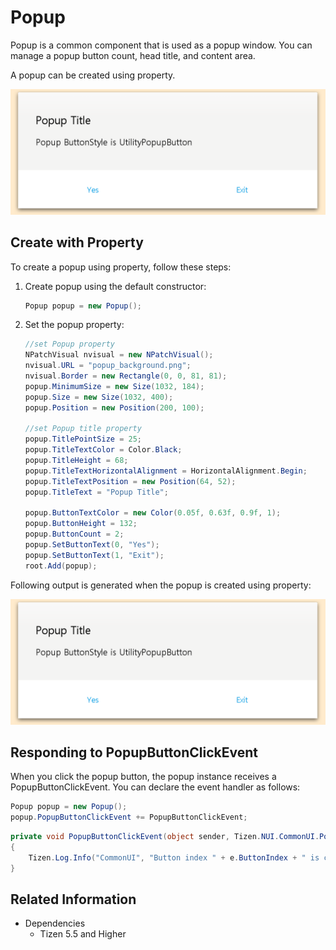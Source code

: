 # Popup
Popup is a common component that is used as a popup window. You can manage a popup button count, head title, and content area.

A popup can be created using property.

![PopupProperty](./media/PopupProperty.PNG)

## Create with Property

To create a popup using property, follow these steps:

1. Create popup using the default constructor:

    ```cs
    Popup popup = new Popup();
    ```

2. Set the popup property:

    ```cs
    //set Popup property
    NPatchVisual nvisual = new NPatchVisual();
    nvisual.URL = "popup_background.png";
    nvisual.Border = new Rectangle(0, 0, 81, 81);
    popup.MinimumSize = new Size(1032, 184);
    popup.Size = new Size(1032, 400);
    popup.Position = new Position(200, 100);

    //set Popup title property
    popup.TitlePointSize = 25;
    popup.TitleTextColor = Color.Black;
    popup.TitleHeight = 68;
    popup.TitleTextHorizontalAlignment = HorizontalAlignment.Begin;
    popup.TitleTextPosition = new Position(64, 52);
    popup.TitleText = "Popup Title";

    popup.ButtonTextColor = new Color(0.05f, 0.63f, 0.9f, 1);
    popup.ButtonHeight = 132;
    popup.ButtonCount = 2;
    popup.SetButtonText(0, "Yes");
    popup.SetButtonText(1, "Exit");
    root.Add(popup);
    ```

Following output is generated when the popup is created using property:

![PopupProperty](./media/PopupProperty.PNG)

## Responding to PopupButtonClickEvent
When you click the popup button, the popup instance receives a PopupButtonClickEvent.
You can declare the event handler as follows:

```cs
Popup popup = new Popup();
popup.PopupButtonClickEvent += PopupButtonClickEvent;
```

```cs
private void PopupButtonClickEvent(object sender, Tizen.NUI.CommonUI.Popup.ButtonClickEventArgs e)
{
    Tizen.Log.Info("CommonUI", "Button index " + e.ButtonIndex + " is clicked");
}
```

## Related Information
- Dependencies
  -   Tizen 5.5 and Higher